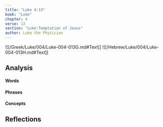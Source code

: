```yaml
---
title: "Luke 4:13"
book: "Luke"
chapter: 4
verse: 13
section: "Luke:Temptation of Jesus"
author: Luke the Physician
---
```

![[/Greek/Luke/004/Luke-004-013G.md#Text]]
![[/Hebrew/Luke/004/Luke-004-013H.md#Text]]

## Analysis

#### Words

#### Phrases

#### Concepts

## Reflections
